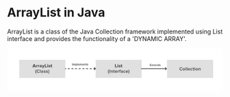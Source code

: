 # ArrayList in Java

ArrayList is a class of the Java Collection framework implemented using List interface and provides the functionality of a 'DYNAMIC ARRAY'.

![](../Assets/img/ArrayList.webp)
